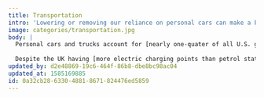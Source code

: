 ```yaml
---
title: Transportation
intro: 'Lowering or removing our reliance on personal cars can make a big difference.'
image: categories/transportation.jpg
body: |
  Personal cars and trucks account for [nearly one-quater of all U.S. greenhouse gas emissions](https://www.ucsusa.org/clean-vehicles/car-emissions-and-global-warming). Visit the EPA website for important information about SUVs and light trucks.
  
  Despite the UK having [more electric charging points than petrol stations](https://www.mirror.co.uk/news/uk-news/now-more-electric-vehicle-charging-18934596.amp?__twitter_impression=true), roughly half of drivers [say they need more charging points](https://www.statista.com/chart/17933/what-is-stopping-uk-drivers-from-buying-an-electric-car/), meaning only [6% of new cars being electric](https://www.statista.com/topics/2298/the-uk-electric-vehicle-industry/). Hoping that everyone will maybe someday switch to electric cars is not any sort of solution for the world's problems, but lowering or [removing our reliance on personal cars](https://www.wired.com/story/germany-proves-cars-must-die/) can make a big difference.
updated_by: d2e48869-19c6-464f-86b8-dbe8bc98ac04
updated_at: 1585169885
id: 0a32cb28-6330-4881-8671-824476ed5859
---
```

